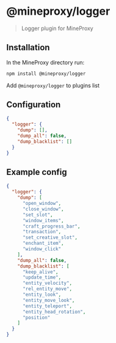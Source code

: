 # @mineproxy/logger

> Logger plugin for MineProxy

## Installation

In the MineProxy directory run:
```bash
npm install @mineproxy/logger
```

Add `@mineproxy/logger` to plugins list

## Configuration

```json
{
  "logger": {
    "dump": [],
    "dump_all": false,
    "dump_blacklist": []
  }
}
```

## Example config

```json
{
  "logger": {
    "dump": [
      "open_window",
      "close_window",
      "set_slot",
      "window_items",
      "craft_progress_bar",
      "transaction",
      "set_creative_slot",
      "enchant_item",
      "window_click"
    ],
    "dump_all": false,
    "dump_blacklist": [
      "keep_alive",
      "update_time",
      "entity_velocity",
      "rel_entity_move",
      "entity_look",
      "entity_move_look",
      "entity_teleport",
      "entity_head_rotation",
      "position"
    ]
  }
}
```